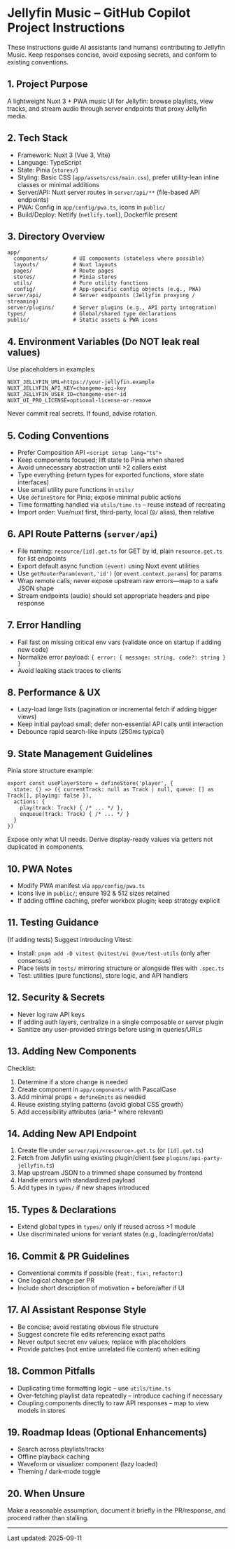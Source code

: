 # Jellyfin Music – GitHub Copilot Project Instructions

These instructions guide AI assistants (and humans) contributing to Jellyfin Music. Keep responses concise, avoid exposing secrets, and conform to existing conventions.

## 1. Project Purpose

A lightweight Nuxt 3 + PWA music UI for Jellyfin: browse playlists, view tracks, and stream audio through server endpoints that proxy Jellyfin media.

## 2. Tech Stack

- Framework: Nuxt 3 (Vue 3, Vite)
- Language: TypeScript
- State: Pinia (`stores/`)
- Styling: Basic CSS (`app/assets/css/main.css`), prefer utility-lean inline classes or minimal additions
- Server/API: Nuxt server routes in `server/api/**` (file-based API endpoints)
- PWA: Config in `app/config/pwa.ts`, icons in `public/`
- Build/Deploy: Netlify (`netlify.toml`), Dockerfile present

## 3. Directory Overview

```
app/
  components/        # UI components (stateless where possible)
  layouts/           # Nuxt layouts
  pages/             # Route pages
  stores/            # Pinia stores
  utils/             # Pure utility functions
  config/            # App-specific config objects (e.g., PWA)
server/api/          # Server endpoints (Jellyfin proxying / streaming)
server/plugins/      # Server plugins (e.g., API party integration)
types/               # Global/shared type declarations
public/              # Static assets & PWA icons
```

## 4. Environment Variables (Do NOT leak real values)

Use placeholders in examples:

```
NUXT_JELLYFIN_URL=https://your-jellyfin.example
NUXT_JELLYFIN_API_KEY=changeme-api-key
NUXT_JELLYFIN_USER_ID=changeme-user-id
NUXT_UI_PRO_LICENSE=optional-license-or-remove
```

Never commit real secrets. If found, advise rotation.

## 5. Coding Conventions

- Prefer Composition API `<script setup lang="ts">`
- Keep components focused; lift state to Pinia when shared
- Avoid unnecessary abstraction until >2 callers exist
- Type everything (return types for exported functions, store state interfaces)
- Use small utility pure functions in `utils/`
- Use `defineStore` for Pinia; expose minimal public actions
- Time formatting handled via `utils/time.ts` – reuse instead of recreating
- Import order: Vue/nuxt first, third-party, local (`@/` alias), then relative

## 6. API Route Patterns (`server/api`)

- File naming: `resource/[id].get.ts` for GET by id, plain `resource.get.ts` for list endpoints
- Export default async function `(event)` using Nuxt event utilities
- Use `getRouterParam(event,'id')` (or `event.context.params`) for params
- Wrap remote calls; never expose upstream raw errors—map to a safe JSON shape
- Stream endpoints (audio) should set appropriate headers and pipe response

## 7. Error Handling

- Fail fast on missing critical env vars (validate once on startup if adding new code)
- Normalize error payload: `{ error: { message: string, code?: string } }`
- Avoid leaking stack traces to clients

## 8. Performance & UX

- Lazy-load large lists (pagination or incremental fetch if adding bigger views)
- Keep initial payload small; defer non-essential API calls until interaction
- Debounce rapid search-like inputs (250ms typical)

## 9. State Management Guidelines

Pinia store structure example:

```
export const usePlayerStore = defineStore('player', {
  state: () => ({ currentTrack: null as Track | null, queue: [] as Track[], playing: false }),
  actions: {
    play(track: Track) { /* ... */ },
    enqueue(track: Track) { /* ... */ }
  }
})
```

Expose only what UI needs. Derive display-ready values via getters not duplicated in components.

## 10. PWA Notes

- Modify PWA manifest via `app/config/pwa.ts`
- Icons live in `public/`; ensure 192 & 512 sizes retained
- If adding offline caching, prefer workbox plugin; keep strategy explicit

## 11. Testing Guidance

(If adding tests) Suggest introducing Vitest:

- Install: `pnpm add -D vitest @vitest/ui @vue/test-utils` (only after consensus)
- Place tests in `tests/` mirroring structure or alongside files with `.spec.ts`
- Test: utilities (pure functions), store logic, and API handlers

## 12. Security & Secrets

- Never log raw API keys
- If adding auth layers, centralize in a single composable or server plugin
- Sanitize any user-provided strings before using in queries/URLs

## 13. Adding New Components

Checklist:

1. Determine if a store change is needed
2. Create component in `app/components/` with PascalCase
3. Add minimal props + `defineEmits` as needed
4. Reuse existing styling patterns (avoid global CSS growth)
5. Add accessibility attributes (aria-\* where relevant)

## 14. Adding New API Endpoint

1. Create file under `server/api/<resource>.get.ts` (or `[id].get.ts`)
2. Fetch from Jellyfin using existing plugin/client (see `plugins/api-party-jellyfin.ts`)
3. Map upstream JSON to a trimmed shape consumed by frontend
4. Handle errors with standardized payload
5. Add types in `types/` if new shapes introduced

## 15. Types & Declarations

- Extend global types in `types/` only if reused across >1 module
- Use discriminated unions for variant states (e.g., loading/error/data)

## 16. Commit & PR Guidelines

- Conventional commits if possible (`feat:`, `fix:`, `refactor:`)
- One logical change per PR
- Include short description of motivation + before/after if UI

## 17. AI Assistant Response Style

- Be concise; avoid restating obvious file structure
- Suggest concrete file edits referencing exact paths
- Never output secret env values; replace with placeholders
- Provide patches (not entire unrelated file content) when editing

## 18. Common Pitfalls

- Duplicating time formatting logic – use `utils/time.ts`
- Over-fetching playlist data repeatedly – introduce caching if necessary
- Coupling components directly to raw API responses – map to view models in stores

## 19. Roadmap Ideas (Optional Enhancements)

- Search across playlists/tracks
- Offline playback caching
- Waveform or visualizer component (lazy loaded)
- Theming / dark-mode toggle

## 20. When Unsure

Make a reasonable assumption, document it briefly in the PR/response, and proceed rather than stalling.

---

Last updated: 2025-09-11
